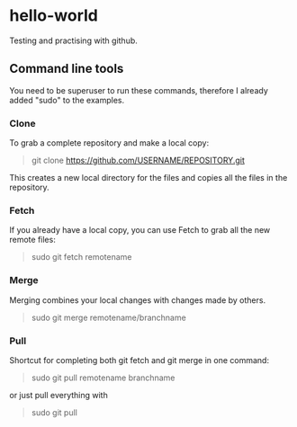 # hello-world

Testing and practising with github.

## Command line tools

You need to be superuser to run these commands, therefore I already added "sudo" to the examples. 

### Clone

To grab a complete repository and make a local copy:

> git clone https://github.com/USERNAME/REPOSITORY.git

This creates a new local directory for the files and copies all the files in the repository.

### Fetch

If you already have a local copy, you can use Fetch to grab all the new remote files:

> sudo git fetch remotename

### Merge

Merging combines your local changes with changes made by others.

> sudo git merge remotename/branchname

### Pull

Shortcut for completing both git fetch and git merge in one command:

> sudo git pull remotename branchname

or just pull everything with

> sudo git pull
